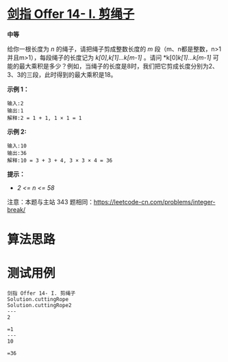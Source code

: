 # [剑指 Offer 14- I. 剪绳子][cnTitle]

**中等**

给你一根长度为  *n*  的绳子，请把绳子剪成整数长度的  *m*  段（m、n都是整数，n>1并且m>1），每段绳子的长度记为  *k[0],k[1]...k[m-1]*  。请问  *k[0]*k[1]*...*k[m-1]*  可能的最大乘积是多少？例如，当绳子的长度是8时，我们把它剪成长度分别为2、3、3的三段，此时得到的最大乘积是18。

**示例 1：** 

```
输入:2
输出:1
解释:2 = 1 + 1, 1 × 1 = 1
```

**示例 2:** 

```
输入:10
输出:36
解释:10 = 3 + 3 + 4, 3 × 3 × 4 = 36
```

**提示：** 

-  *2 <= n <= 58* 

注意：本题与主站 343 题相同：https://leetcode-cn.com/problems/integer-break/




# 算法思路

# 测试用例
```
剑指 Offer 14- I. 剪绳子
Solution.cuttingRope
Solution.cuttingRope2
---
2

=1
---
10

=36
```

[cnTitle]: https://leetcode-cn.com/problems/jian-sheng-zi-lcof/
